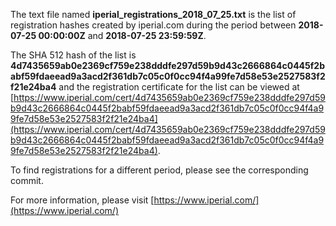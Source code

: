 The text file named **iperial_registrations_2018_07_25.txt** is the list of registration hashes created by iperial.com during the period between **2018-07-25 00:00:00Z** and **2018-07-25 23:59:59Z**.

The SHA 512 hash of the list is **4d7435659ab0e2369cf759e238dddfe297d59b9d43c2666864c0445f2babf59fdaeead9a3acd2f361db7c05c0f0cc94f4a99fe7d58e53e2527583f2f21e24ba4** and the registration certificate for the list can be viewed at [https://www.iperial.com/cert/4d7435659ab0e2369cf759e238dddfe297d59b9d43c2666864c0445f2babf59fdaeead9a3acd2f361db7c05c0f0cc94f4a99fe7d58e53e2527583f2f21e24ba4](https://www.iperial.com/cert/4d7435659ab0e2369cf759e238dddfe297d59b9d43c2666864c0445f2babf59fdaeead9a3acd2f361db7c05c0f0cc94f4a99fe7d58e53e2527583f2f21e24ba4).

To find registrations for a different period, please see the corresponding commit.

For more information, please visit [https://www.iperial.com/](https://www.iperial.com/)
